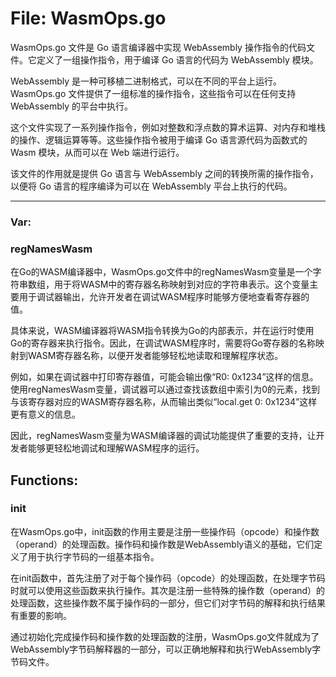 # File: WasmOps.go

WasmOps.go 文件是 Go 语言编译器中实现 WebAssembly 操作指令的代码文件。它定义了一组操作指令，用于编译 Go 语言的代码为 WebAssembly 模块。

WebAssembly 是一种可移植二进制格式，可以在不同的平台上运行。WasmOps.go 文件提供了一组标准的操作指令，这些指令可以在任何支持 WebAssembly 的平台中执行。

这个文件实现了一系列操作指令，例如对整数和浮点数的算术运算、对内存和堆栈的操作、逻辑运算等等。这些操作指令被用于编译 Go 语言源代码为函数式的 Wasm 模块，从而可以在 Web 端进行运行。

该文件的作用就是提供 Go 语言与 WebAssembly 之间的转换所需的操作指令，以便将 Go 语言的程序编译为可以在 WebAssembly 平台上执行的代码。




---

### Var:

### regNamesWasm

在Go的WASM编译器中，WasmOps.go文件中的regNamesWasm变量是一个字符串数组，用于将WASM中的寄存器名称映射到对应的字符串表示。这个变量主要用于调试器输出，允许开发者在调试WASM程序时能够方便地查看寄存器的值。

具体来说，WASM编译器将WASM指令转换为Go的内部表示，并在运行时使用Go的寄存器来执行指令。因此，在调试WASM程序时，需要将Go寄存器的名称映射到WASM寄存器名称，以便开发者能够轻松地读取和理解程序状态。

例如，如果在调试器中打印寄存器值，可能会输出像“R0: 0x1234”这样的信息。使用regNamesWasm变量，调试器可以通过查找该数组中索引为0的元素，找到与该寄存器对应的WASM寄存器名称，从而输出类似“local.get 0: 0x1234”这样更有意义的信息。

因此，regNamesWasm变量为WASM编译器的调试功能提供了重要的支持，让开发者能够更轻松地调试和理解WASM程序的运行。



## Functions:

### init

在WasmOps.go中，init函数的作用主要是注册一些操作码（opcode）和操作数（operand）的处理函数。操作码和操作数是WebAssembly语义的基础，它们定义了用于执行字节码的一组基本指令。

在init函数中，首先注册了对于每个操作码（opcode）的处理函数，在处理字节码时就可以使用这些函数来执行操作。其次是注册一些特殊的操作数（operand）的处理函数，这些操作数不属于操作码的一部分，但它们对字节码的解释和执行结果有重要的影响。

通过初始化完成操作码和操作数的处理函数的注册，WasmOps.go文件就成为了WebAssembly字节码解释器的一部分，可以正确地解释和执行WebAssembly字节码文件。



